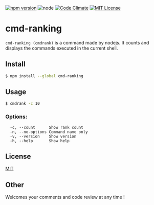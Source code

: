 [![npm version](https://badge.fury.io/js/cmd-ranking.svg)](https://badge.fury.io/js/cmd-ranking)
![node](https://img.shields.io/badge/node-%3E%3D%2014.17.0-brightgreen.svg?style=social)
[![Code Climate](https://codeclimate.com/github/kkeeth/cmd-ranking/badges/gpa.svg)](https://codeclimate.com/github/kkeeth/cmd-ranking)
[![MIT License](http://img.shields.io/badge/license-MIT-blue.svg?style=flat)](LICENSE)

# cmd-ranking
`cmd-ranking (cmdrank)` is a command made by nodejs.
It counts and displays the commands executed in the current shell.

## Install

```bash
$ npm install --global cmd-ranking
```

## Usage

```bash
$ cmdrank -c 10
```

### Options:

```
  -c, --count      Show rank count
  -n, --no-options Command name only
  -v, --version    Show version
  -h, --help       Show help
```

## License
[MIT](https://github.com/k-kuwahara/cmdrank/blob/master/LICENSE)

## Other
Welcomes your comments and code review at any time !
